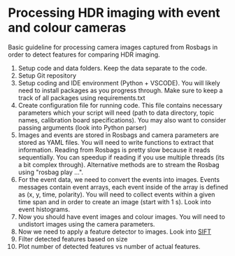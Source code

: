 # Processing HDR imaging with event and colour cameras

Basic guideline for processing camera images captured from Rosbags in order to detect features for comparing HDR imaging.



1. Setup code and data folders. Keep the data separate to the code.
2. Setup Git repository
3. Setup coding and IDE environment (Python + VSCODE). You will likely need to install packages as you progress through. Make sure to keep a track of all packages using requirements.txt
4. Create configuration file for running code. This file contains necessary parameters which your script will need (path to data directory, topic names, calibration board specifications). You may also want to consider passing arguments (look into Python parser)
5. Images and events are stored in Rosbags and camera parameters are stored as YAML files. You will need to write functions to extract that information. Reading from Rosbags is pretty slow because it reads sequentially. You can speedup if reading if you use multiple threads (its a bit complex through). Alternative methods are to stream the Rosbag using "rosbag play ...".
6. For the event data, we need to convert the events into images. Events messages contain event arrays, each event inside of the array is defined as (x, y, time, polarity). You will need to collect events within a given time span and in order to create an image (start with 1 s). Look into event histograms.
7. Now you should have event images and colour images. You will need to undistort images using the camera parameters.
8. Now we need to apply a feature detector to images. Look into [SIFT](https://docs.opencv.org/4.x/da/df5/tutorial_py_sift_intro.html) 
9. Filter detected features based on size
10. Plot number of detected features vs number of actual features.